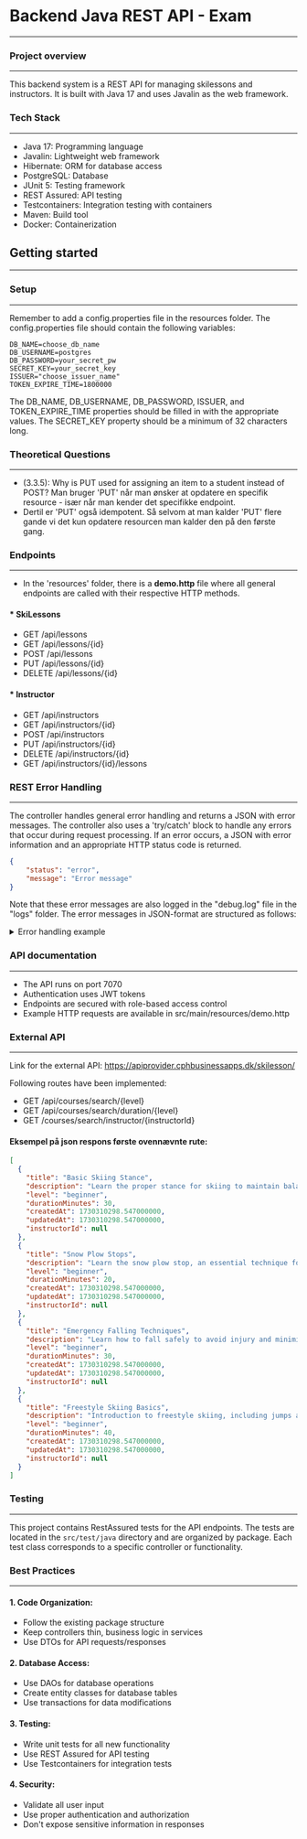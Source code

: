 # Backend Java REST API - Exam
________
### Project overview
___
This backend system is a REST API for managing skilessons and instructors. It is built with Java 17 and uses Javalin as the web framework.

### Tech Stack
_____
* Java 17: Programming language
* Javalin: Lightweight web framework
* Hibernate: ORM for database access
* PostgreSQL: Database
* JUnit 5: Testing framework
* REST Assured: API testing
* Testcontainers: Integration testing with containers
* Maven: Build tool
* Docker: Containerization

## Getting started
_____
### Setup
____
Remember to add a config.properties file in the resources folder. The config.properties file should contain the following variables:

```
DB_NAME=choose_db_name
DB_USERNAME=postgres
DB_PASSWORD=your_secret_pw
SECRET_KEY=your_secret_key
ISSUER="choose_issuer_name"
TOKEN_EXPIRE_TIME=1800000
```
The DB_NAME, DB_USERNAME, DB_PASSWORD, ISSUER, and TOKEN_EXPIRE_TIME properties should be filled in with the appropriate values. The SECRET_KEY property should be a minimum of 32 characters long.
### Theoretical Questions
___
* (3.3.5): Why is PUT used for assigning an item to a student instead of POST?
Man bruger 'PUT' når man ønsker at opdatere en specifik resource - især når man kender det specifikke endpoint.
* Dertil er 'PUT' også idempotent. Så selvom at man kalder 'PUT' flere gande vi det kun opdatere resourcen man kalder den på den første gang.

### Endpoints 
___
* In the 'resources' folder, there is a <b>demo.http</b> file where all general endpoints are called with their respective HTTP methods.

#### * SkiLessons

* GET /api/lessons
* GET /api/lessons/{id}
* POST /api/lessons
* PUT /api/lessons/{id}
* DELETE /api/lessons/{id}

#### * Instructor

* GET /api/instructors
* GET /api/instructors/{id}
* POST /api/instructors
* PUT /api/instructors/{id}
* DELETE /api/instructors/{id}
* GET /api/instructors/{id}/lessons

### REST Error Handling
___
The controller handles general error handling and returns a JSON with error messages. The controller also uses a 'try/catch' block to handle any errors that occur during request processing. If an error occurs, a JSON with error information and an appropriate HTTP status code is returned.
```json
{
    "status": "error",
    "message": "Error message"
}
```
Note that these error messages are also logged in the "debug.log" file in the "logs" folder.
The error messages  in JSON-format are structured as follows:


<details>
<summary>Error handling example</summary>
''' java

@Override
    public void getAll(Context ctx)
    {
        try
        {
            ctx.json(dao.getAll(Hotel.class));
        }
        catch (Exception ex)
        {
            logger.error("Error getting entities", ex);
            ErrorMessage error = new ErrorMessage("Error getting entities");
            ctx.status(404).json(error);
        }
    }
'''
</details>

### API documentation
___
* The API runs on port 7070
* Authentication uses JWT tokens
* Endpoints are secured with role-based access control
* Example HTTP requests are available in src/main/resources/demo.http

### External API
___________
Link for the external API: https://apiprovider.cphbusinessapps.dk/skilesson/

Following routes have been implemented:
* GET /api/courses/search/{level}
* GET /api/courses/search/duration/{level}
* GET /courses/search/instructor/{instructorId}

#### Eksempel på json respons første ovennævnte rute: 

```json
[
  {
    "title": "Basic Skiing Stance",
    "description": "Learn the proper stance for skiing to maintain balance and control.",
    "level": "beginner",
    "durationMinutes": 30,
    "createdAt": 1730310298.547000000,
    "updatedAt": 1730310298.547000000,
    "instructorId": null
  },
  {
    "title": "Snow Plow Stops",
    "description": "Learn the snow plow stop, an essential technique for beginners to slow down or stop.",
    "level": "beginner",
    "durationMinutes": 20,
    "createdAt": 1730310298.547000000,
    "updatedAt": 1730310298.547000000,
    "instructorId": null
  },
  {
    "title": "Emergency Falling Techniques",
    "description": "Learn how to fall safely to avoid injury and minimize risk during a fall.",
    "level": "beginner",
    "durationMinutes": 30,
    "createdAt": 1730310298.547000000,
    "updatedAt": 1730310298.547000000,
    "instructorId": null
  },
  {
    "title": "Freestyle Skiing Basics",
    "description": "Introduction to freestyle skiing, including jumps and tricks on terrain parks.",
    "level": "beginner",
    "durationMinutes": 40,
    "createdAt": 1730310298.547000000,
    "updatedAt": 1730310298.547000000,
    "instructorId": null
  }
]
```

### Testing
___________

This project contains RestAssured tests for the API endpoints. The tests are located in the `src/test/java` directory and are organized by package. Each test class corresponds to a specific controller or functionality.

### Best Practices
_____________
#### 1. Code Organization:
* Follow the existing package structure
* Keep controllers thin, business logic in services
* Use DTOs for API requests/responses

#### 2. Database Access:
* Use DAOs for database operations
* Create entity classes for database tables
* Use transactions for data modifications

#### 3. Testing:
* Write unit tests for all new functionality
* Use REST Assured for API testing
* Use Testcontainers for integration tests

#### 4. Security:
* Validate all user input
* Use proper authentication and authorization
* Don't expose sensitive information in responses